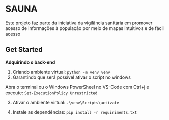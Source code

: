 # SAUNA
Este projeto faz parte da iniciativa da vigilância sanitária em promover acesso de informações à população por meio de mapas intuitivos e de fácil acesso

## Get Started

**Adquirindo o back-end**

1. Criando ambiente virtual:
```python -m venv venv```
2. Garantindo que será possível ativar o script no windows

Abra o terminal ou o Windows PowerSheel no VS-Code com Ctrl+j e execute:
```Set-ExecutionPolicy Unrestricted```

3. Ativar o ambiente virtual:
```.\venv\Scripts\activate```

4. Instale as dependências:
```pip install -r requiriments.txt```

